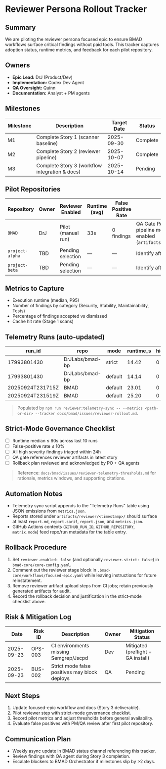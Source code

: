 # Reviewer Persona Rollout Tracker

## Summary

We are piloting the reviewer persona focused epic to ensure BMAD workflows surface critical findings without paid tools. This tracker captures adoption status, runtime metrics, and feedback for each pilot repository.

## Owners

- **Epic Lead:** DrJ (Product/Dev)
- **Implementation:** Codex Dev Agent
- **QA Oversight:** Quinn
- **Documentation:** Analyst + PM agents

## Milestones

| Milestone | Description                                    | Target Date | Status   |
| --------- | ---------------------------------------------- | ----------- | -------- |
| M1        | Complete Story 1 (scanner baseline)            | 2025-09-30  | Complete |
| M2        | Complete Story 2 (reviewer pipeline)           | 2025-10-07  | Complete |
| M3        | Complete Story 3 (workflow integration & docs) | 2025-10-14  | Pending  |

## Pilot Repositories

| Repository      | Owner | Reviewer Enabled   | Runtime (avg) | False Positive Rate | Notes                                                                                                                |
| --------------- | ----- | ------------------ | ------------- | ------------------- | -------------------------------------------------------------------------------------------------------------------- |
| `BMAD`          | DrJ   | Pilot (manual run) | 33s           | 0 findings          | QA Gate PASS. Reviewer persona pipeline merged; telemetry auto-sync enabled (`artifacts/reviewer/20250924T221637Z`). |
| `project-alpha` | TBD   | Pending selection  | —             | —                   | Identify after Story 2                                                                                               |
| `project-beta`  | TBD   | Pending selection  | —             | —                   | Identify after Story 3                                                                                               |

## Metrics to Capture

- Execution runtime (median, P95)
- Number of findings by category (Security, Stability, Maintainability, Tests)
- Percentage of findings accepted vs dismissed
- Cache hit rate (Stage 1 scans)

## Telemetry Runs (auto-updated)

| run_id           | repo            | mode    | runtime_s | high_findings | false_positive_rate | report_link                                      |
| ---------------- | --------------- | ------- | --------- | ------------- | ------------------- | ------------------------------------------------ |
| 17993801430      | DrJLabs/bmad-bp | strict  | 14.42     | 0             | 0.00                | artifacts/reviewer/20250925T010832Z/metrics.json |
| 17993801430      | DrJLabs/bmad-bp | default | 14.14     | 0             | 0.00                | artifacts/reviewer/20250925T010849Z/metrics.json |
| 20250924T231715Z | BMAD            | default | 23.01     | 0             | 0.00                | artifacts/reviewer/20250924T231715Z/metrics.json |
| 20250924T231519Z | BMAD            | default | 25.20     | 0             | 0.00                | artifacts/reviewer/20250924T231519Z/metrics.json |

> Populated by `npm run reviewer:telemetry-sync -- --metrics <path-or-dir> --tracker docs/bmad/issues/reviewer-rollout.md`.

## Strict-Mode Governance Checklist

- [ ] Runtime median ≤ 60s across last 10 runs
- [ ] False-positive rate ≤ 10%
- [ ] All high severity findings triaged within 24h
- [ ] QA gate references reviewer artifacts in latest story
- [ ] Rollback plan reviewed and acknowledged by PO + QA agents

> Reference: `docs/bmad/issues/reviewer-telemetry-thresholds.md` for rationale, metrics windows, and supporting citations.

## Automation Notes

- Telemetry sync script appends to the "Telemetry Runs" table using JSON emissions from `metrics.json`.
- Reports stored under `artifacts/reviewer/<timestamp>/` should surface at least `report.md`, `report.sarif`, `report.json`, and `metrics.json`.
- GitHub Actions contexts (`GITHUB_RUN_ID`, `GITHUB_REPOSITORY`, `matrix.mode`) feed repo/run metadata for the table entry.

## Rollback Procedure

1. Set `reviewer.enabled: false` (and optionally `reviewer.strict: false`) in `bmad-core/core-config.yaml`.
2. Comment out the reviewer stage block in `.bmad-core/workflows/focused-epic.yaml` while leaving instructions for future reinstatement.
3. Remove reviewer artifact upload steps from CI jobs; retain previously generated artifacts for audit.
4. Record the rollback decision and justification in the strict-mode checklist above.

## Risk & Mitigation Log

| Date       | Risk ID | Description                                   | Owner | Mitigation Status                  |
| ---------- | ------- | --------------------------------------------- | ----- | ---------------------------------- |
| 2025-09-23 | OPS-003 | CI environments missing Semgrep/Jscpd         | Dev   | Mitigated (preflight + GA install) |
| 2025-09-23 | BUS-002 | Strict mode false positives may block deploys | QA    | Pending                            |

## Next Steps

1. Update focused-epic workflow and docs (Story 3 deliverable).
2. Pilot reviewer step with strict-mode governance checklist.
3. Record pilot metrics and adjust thresholds before general availability.
4. Evaluate false positives with PM/QA review after first pilot repository.

## Communication Plan

- Weekly async update in BMAD status channel referencing this tracker.
- Review findings with QA agent during Story 3 completion.
- Escalate blockers to BMAD Orchestrator if milestones slip by >2 days.
